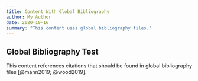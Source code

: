 ```yaml
---
title: Content With Global Bibliography
author: My Author
date: 2020-10-16
summary: "This content uses global bibliography files."
---
```

## Global Bibliography Test

This content references citations that should be found in global bibliography files [@mann2019; @wood2019]. 